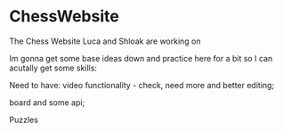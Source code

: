 # ChessWebsite
The Chess Website Luca and Shloak are working on

Im gonna get some base ideas down and practice here for a bit so I can acutally get some skills:

Need to have:
video functionality - check, need more and better editing;

board and some api;

Puzzles


